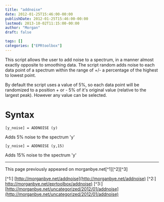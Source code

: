 ```yaml
---
title: "addnoise"
date: 2012-01-25T15:46:00-00:00
publishDate: 2012-01-25T15:46:00-00:00
lastmod: 2013-10-02T11:15:00-00:00
author: "Morgan"
draft: false

tags: []
categories: ["EPRtoolbox"]
---
```


This script allows the user to add noise to a spectrum, in a manner almost exactly opposite to smoothing data. The script random adds noise to each data point of a spectrum within the range of +/- a percentage of the highest to lowest point.

By default the script uses a value of 5%, so each data point will be randomized to a position + or - 5% of it's original value (relative to the largest peak). However any value can be selected.

# Syntax
```
[y_noise] = ADDNOISE (y)
```
Adds 5% noise to the spectrum 'y'

```
[y_noise] = ADDNOISE (y,15)
```
Adds 15% noise to the spectrum 'y'


----
This page previously appeared on morganbye.net[^1][^2][^3]

[^1:] [http://morganbye.net/addnoise](http://morganbye.net/addnoise)
[^2:] [http://morganbye.net/eprtoolbox/addnoise)](http://morganbye.net/eprtoolbox/addnoise)
[^3:] [http://morganbye.net/uncategorized/2012/01/addnoise](http://morganbye.net/uncategorized/2012/01/addnoise)
